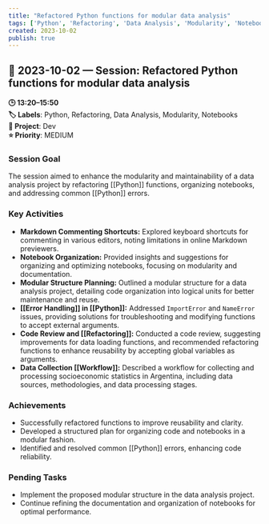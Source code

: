 ```yaml
---
title: "Refactored Python functions for modular data analysis"
tags: ['Python', 'Refactoring', 'Data Analysis', 'Modularity', 'Notebooks']
created: 2023-10-02
publish: true
---
```


## 📅 2023-10-02 — Session: Refactored Python functions for modular data analysis

**🕒 13:20–15:50**  
**🏷️ Labels**: Python, Refactoring, Data Analysis, Modularity, Notebooks  
**📂 Project**: Dev  
**⭐ Priority**: MEDIUM  


### Session Goal
The session aimed to enhance the modularity and maintainability of a data analysis project by refactoring [[Python]] functions, organizing notebooks, and addressing common [[Python]] errors.

### Key Activities
- **Markdown Commenting Shortcuts:** Explored keyboard shortcuts for commenting in various editors, noting limitations in online Markdown previewers.
- **Notebook Organization:** Provided insights and suggestions for organizing and optimizing notebooks, focusing on modularity and documentation.
- **Modular Structure Planning:** Outlined a modular structure for a data analysis project, detailing code organization into logical units for better maintenance and reuse.
- **[[Error Handling]] in [[Python]]:** Addressed `ImportError` and `NameError` issues, providing solutions for troubleshooting and modifying functions to accept external arguments.
- **Code Review and [[Refactoring]]:** Conducted a code review, suggesting improvements for data loading functions, and recommended refactoring functions to enhance reusability by accepting global variables as arguments.
- **Data Collection [[Workflow]]:** Described a workflow for collecting and processing socioeconomic statistics in Argentina, including data sources, methodologies, and data processing stages.

### Achievements
- Successfully refactored functions to improve reusability and clarity.
- Developed a structured plan for organizing code and notebooks in a modular fashion.
- Identified and resolved common [[Python]] errors, enhancing code reliability.

### Pending Tasks
- Implement the proposed modular structure in the data analysis project.
- Continue refining the documentation and organization of notebooks for optimal performance.
